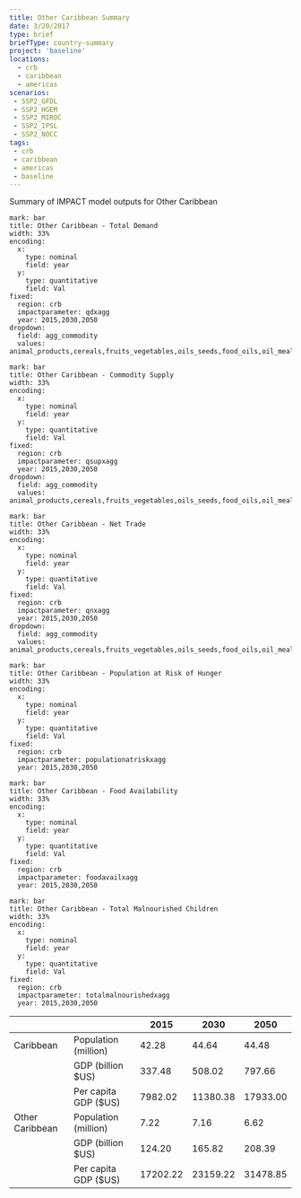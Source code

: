 ```yaml
---
title: Other Caribbean Summary
date: 3/20/2017
type: brief
briefType: country-summary
project: 'baseline'
locations:
  - crb
  - caribbean
  - americas
scenarios:
 - SSP2_GFDL
 - SSP2_HGEM
 - SSP2_MIROC
 - SSP2_IPSL
 - SSP2_NOCC
tags:
 - crb
 - caribbean
 - americas
 - baseline
---
```

Summary of IMPACT model outputs for Other Caribbean

```chart
mark: bar
title: Other Caribbean - Total Demand
width: 33%
encoding:
  x:
    type: nominal
    field: year
  y:
    type: quantitative
    field: Val
fixed:
  region: crb
  impactparameter: qdxagg
  year: 2015,2030,2050
dropdown:
  field: agg_commodity
  values: animal_products,cereals,fruits_vegetables,oils_seeds,food_oils,oil_meals,other,pulses,roots_tubers,sugar
```

```chart
mark: bar
title: Other Caribbean - Commodity Supply
width: 33%
encoding:
  x:
    type: nominal
    field: year
  y:
    type: quantitative
    field: Val
fixed:
  region: crb
  impactparameter: qsupxagg
  year: 2015,2030,2050
dropdown:
  field: agg_commodity
  values: animal_products,cereals,fruits_vegetables,oils_seeds,food_oils,oil_meals,other,pulses,roots_tubers,sugar
```

```chart
mark: bar
title: Other Caribbean - Net Trade
width: 33%
encoding:
  x:
    type: nominal
    field: year
  y:
    type: quantitative
    field: Val
fixed:
  region: crb
  impactparameter: qnxagg
  year: 2015,2030,2050
dropdown:
  field: agg_commodity
  values: animal_products,cereals,fruits_vegetables,oils_seeds,food_oils,oil_meals,other,pulses,roots_tubers,sugar
```

```chart
mark: bar
title: Other Caribbean - Population at Risk of Hunger
width: 33%
encoding:
  x:
    type: nominal
    field: year
  y:
    type: quantitative
    field: Val
fixed:
  region: crb
  impactparameter: populationatriskxagg
  year: 2015,2030,2050
```

```chart
mark: bar
title: Other Caribbean - Food Availability
width: 33%
encoding:
  x:
    type: nominal
    field: year
  y:
    type: quantitative
    field: Val
fixed:
  region: crb
  impactparameter: foodavailxagg
  year: 2015,2030,2050
```

```chart
mark: bar
title: Other Caribbean - Total Malnourished Children
width: 33%
encoding:
  x:
    type: nominal
    field: year
  y:
    type: quantitative
    field: Val
fixed:
  region: crb
  impactparameter: totalmalnourishedxagg
  year: 2015,2030,2050
```

|   |   | 2015 | 2030 | 2050 |
|---|---|---|---|---|
| Caribbean | Population (million) | 42.28 | 44.64 | 44.48 |
|  | GDP (billion $US) | 337.48 | 508.02 | 797.66 |
|  | Per capita GDP ($US) | 7982.02 | 11380.38 | 17933.00 |
| Other Caribbean | Population (million) | 7.22 | 7.16 | 6.62 |
|  | GDP (billion $US) | 124.20 | 165.82 | 208.39 |
|  | Per capita GDP ($US) | 17202.22| 23159.22| 31478.85|
